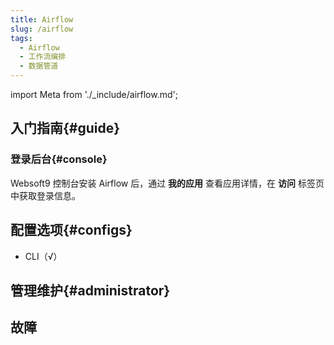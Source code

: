 ```yaml
---
title: Airflow
slug: /airflow
tags:
  - Airflow
  - 工作流编排
  - 数据管道
---
```


import Meta from './_include/airflow.md';

<Meta name="meta" />

## 入门指南{#guide}

### 登录后台{#console}

Websoft9 控制台安装 Airflow 后，通过 **我的应用** 查看应用详情，在 **访问** 标签页中获取登录信息。  

## 配置选项{#configs}

- CLI（√）

## 管理维护{#administrator}

## 故障